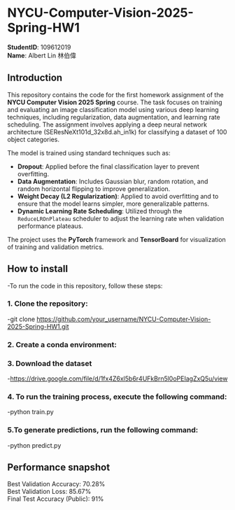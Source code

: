 # NYCU-Computer-Vision-2025-Spring-HW1
**StudentID**: 109612019  
**Name**: Albert Lin 林伯偉

## Introduction
This repository contains the code for the first homework assignment of the **NYCU Computer Vision 2025 Spring** course. The task focuses on training and evaluating an image classification model using various deep learning techniques, including regularization, data augmentation, and learning rate scheduling. The assignment involves applying a deep neural network architecture (SEResNeXt101d_32x8d.ah_in1k) for classifying a dataset of 100 object categories.

The model is trained using standard techniques such as:
- **Dropout**: Applied before the final classification layer to prevent overfitting.
- **Data Augmentation**: Includes Gaussian blur, random rotation, and random horizontal flipping to improve generalization.
- **Weight Decay (L2 Regularization)**: Applied to avoid overfitting and to ensure that the model learns simpler, more generalizable patterns.
- **Dynamic Learning Rate Scheduling**: Utilized through the `ReduceLROnPlateau` scheduler to adjust the learning rate when validation performance plateaus.

The project uses the **PyTorch** framework and **TensorBoard** for visualization of training and validation metrics.

## How to install
-To run the code in this repository, follow these steps:  

### 1. Clone the repository:
-git clone https://github.com/your_username/NYCU-Computer-Vision-2025-Spring-HW1.git  

### 2. Create a conda environment:  

### 3. Download the dataset  
-https://drive.google.com/file/d/1fx4Z6xl5b6r4UFkBrn5l0oPEIagZxQ5u/view  

### 4. To run the training process, execute the following command:  
-python train.py

### 5.To generate predictions, run the following command:  
-python predict.py  

## Performance snapshot  
Best Validation Accuracy: 70.28%  
Best Validation Loss: 85.67%  
Final Test Accuracy (Public): 91%




